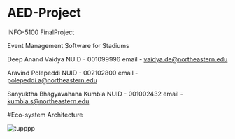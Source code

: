 # AED-Project
INFO-5100 FinalProject


Event Management Software for Stadiums

Deep Anand Vaidya             NUID - 001099996   email - vaidya.de@northeastern.edu

Aravind Polepeddi             NUID - 002102800   email - polepeddi.a@northeastern.edu

Sanyuktha Bhagyavahana Kumbla NUID - 001002432   email - kumbla.s@northeastern.edu

#Eco-system Architecture

![tupppp](https://user-images.githubusercontent.com/90349999/145745034-38427898-dfc2-4d23-ba0e-f9ae4b3f448a.jpg)

